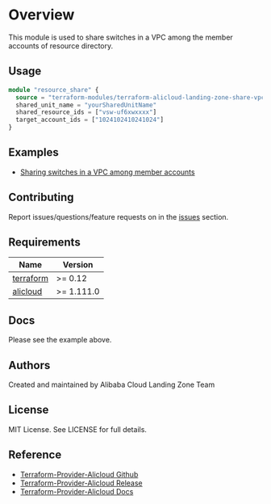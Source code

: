 # Overview

This module is used to share switches in a VPC among the member accounts of resource directory.

## Usage

```terraform
module "resource_share" {
  source = "terraform-modules/terraform-alicloud-landing-zone-share-vpc"
  shared_unit_name = "yourSharedUnitName"
  shared_resource_ids = ["vsw-uf6xwxxxx"]
  target_account_ids = ["1024102410241024"]
}
```

## Examples

- [Sharing switches in a VPC among member accounts](https://github.com/aliyun/alibabacloud-landing-zone/tree/master/terraform-modules/terraform-alicloud-landing-zone-share-vpc/examples/complete)

## Contributing

Report issues/questions/feature requests on in the [issues](https://github.com/aliyun/alibabacloud-landing-zone/issues) section.

<!-- BEGINNING OF PRE-COMMIT-TERRAFORM DOCS HOOK -->
## Requirements

| Name | Version    |
|------|------------|
| <a name="requirement_terraform"></a> [terraform](#requirement\_terraform) | >= 0.12    |
| <a name="requirement_alicloud"></a> [alicloud](#requirement\_alicloud) | >= 1.111.0 |

## Docs

Please see the example above.

## Authors

Created and maintained by Alibaba Cloud Landing Zone Team

## License

MIT License. See LICENSE for full details.

## Reference

* [Terraform-Provider-Alicloud Github](https://github.com/aliyun/terraform-provider-alicloud)
* [Terraform-Provider-Alicloud Release](https://releases.hashicorp.com/terraform-provider-alicloud/)
* [Terraform-Provider-Alicloud Docs](https://registry.terraform.io/providers/aliyun/alicloud/latest/docs)
